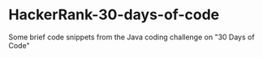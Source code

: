 # HackerRank-30-days-of-code
Some brief code snippets from the Java coding challenge on "30 Days of Code"
